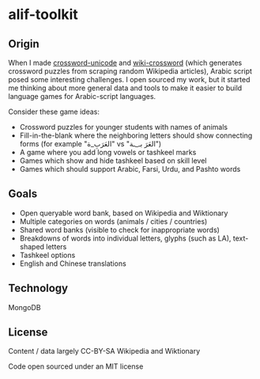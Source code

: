 # alif-toolkit

## Origin

When I made <a href="https://github.com/mapmeld/crossword-unicode">crossword-unicode</a>
 and <a href="https://github.com/mapmeld/wiki-crossword">wiki-crossword</a>
(which generates crossword puzzles from scraping random Wikipedia articles),
Arabic script posed some interesting challenges. I open sourced my work, but
it started me thinking about more general data and tools to make it easier to
build language games for Arabic-script languages.

Consider these game ideas:

- Crossword puzzles for younger students with names of animals
- Fill-in-the-blank where the neighboring letters should show connecting forms (for example "العَرَبِ_ة‎" vs "العَرَ بـ_ـة‎")
- A game where you add long vowels or tashkeel marks
- Games which show and hide tashkeel based on skill level
- Games which should support Arabic, Farsi, Urdu, and Pashto words

## Goals

- Open queryable word bank, based on Wikipedia and Wiktionary
- Multiple categories on words (animals / cities / countries)
- Shared word banks (visible to check for inappropriate words)
- Breakdowns of words into individual letters, glyphs (such as LA), text-shaped letters
- Tashkeel options
- English and Chinese translations

## Technology

MongoDB

## License

Content / data largely CC-BY-SA Wikipedia and Wiktionary

Code open sourced under an MIT license
